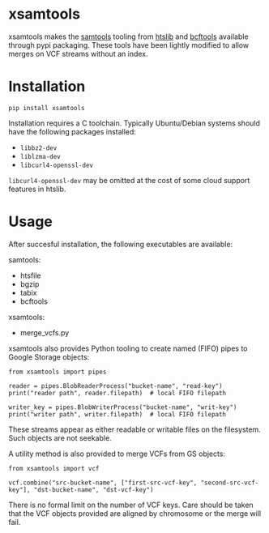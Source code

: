 # xsamtools
xsamtools makes the [samtools](https://samtools.github.io/) tooling from [htslib](https://github.com/samtools/htslib)
and [bcftools](https://github.com/samtools/bcftools) available through pypi packaging. These tools have been lightly
modified to allow merges on VCF streams without an index.

# Installation
```
pip install xsamtools
```
Installation requires a C toolchain. Typically Ubuntu/Debian systems should have the following packages installed:
  - `libbz2-dev`
  - `liblzma-dev`
  - `libcurl4-openssl-dev`

`libcurl4-openssl-dev` may be omitted at the cost of some cloud support features in htslib.

# Usage

After succesful installation, the following executables are available:

samtools:
  - htsfile
  - bgzip
  - tabix
  - bcftools

xsamtools:
  - merge_vcfs.py

xsamtools also provides Python tooling to create named (FIFO) pipes to Google Storage objects:
```
from xsamtools import pipes

reader = pipes.BlobReaderProcess("bucket-name", "read-key")
print("reader path", reader.filepath)  # local FIFO filepath

writer_key = pipes.BlobWriterProcess("bucket-name", "writ-key")
print("writer path", writer.filepath)  # local FIFO filepath
```
These streams appear as either readable or writable files on the filesystem. Such objects are not seekable.

A utility method is also provided to merge VCFs from GS objects:
```
from xsamtools import vcf

vcf.combine("src-bucket-name", ["first-src-vcf-key", "second-src-vcf-key"], "dst-bucket-name", "dst-vcf-key")
```
There is no formal limit on the number of VCF keys. Care should be taken that the VCF objects provided are aligned by
chromosome or the merge will fail.
